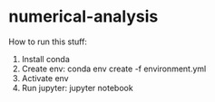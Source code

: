 # numerical-analysis

How to run this stuff:
1. Install conda
2. Create env: conda env create -f environment.yml
3. Activate env
4. Run jupyter: jupyter notebook
